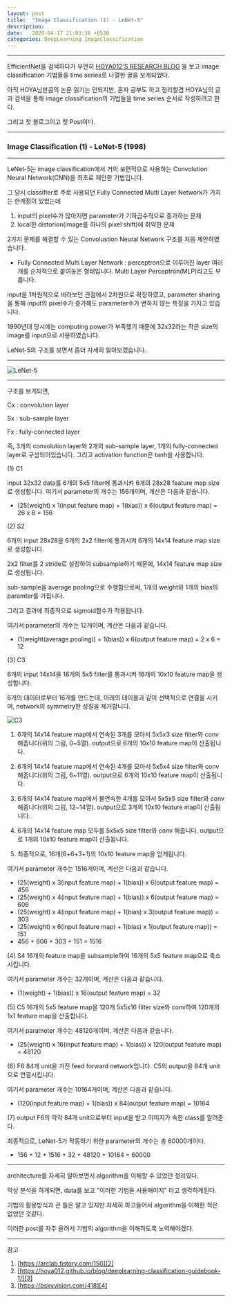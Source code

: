 ```yaml
---
layout: post
title:  "Image Classification (1) - LeNet-5"
description: 
date:   2020-04-17 21:03:36 +0530
categories: DeepLearning ImageClassification
---
```

---
EfficientNet을 검색하다가 우연히 [HOYA012'S RESEARCH BLOG][1] 을 보고 image classification 기법들을 time series로 나열한 글을 보게되었다.

아직 HOYA님만큼의 논문 읽기는 안되지만, 혼자 공부도 하고 정리할겸 HOYA님의 글과 검색을 통해 image classification의 기법들을 time series 순서로 작성하려고 한다.

그리고 첫 블로그이고 첫 Post이다.

---
### Image Classification (1) -  LeNet-5 (1998)
---

LeNet-5는 image classification에서 거의 보편적으로 사용하는 Convolution Neural Network(CNN)을 최초로 제안한 기법입니다.

그 당시 classifier로 주로 사용되던 Fully Connected Multi Layer Network가 가지는 한계점이 있었는데

1. input의 pixel수가 많아지면 parameter가 기하급수적으로 증가하는 문제
2. local한 distorion(image를 하나의 pixel shift)에 취약한 문제

2가지 문제를 해결할 수 있는  Convolustion Neural Network 구조를 처음 제안하였습니다.

* Fully Connected Multi Layer Network :  perceptron으로 이루어진 layer 여러개를 순차적으로 붙여놓은 형태입니다. Multi Layer Perceptron(MLP)라고도 부릅니다.

input을 1차원적으로 바라보던 관점에서 2차원으로 확장하였고, parameter sharing을 통해 input의 pixel수가 증가해도 parameter수가 변하지 않는 특징을 가지고 있습니다.

1990년대 당시에는 computing power가 부족했기 때문에 32x32라는 작은 size의 image를 input으로 사용하였습니다.

LeNet-5의 구조를 보면서 좀더 자세히 알아보겠습니다.

---

![LeNet-5](https://i.imgur.com/YNxAI4N.png)

---

구조를 보게되면,

Cx : convolution layer

Sx : sub-sample layer

Fx : fully-connected layer

즉, 3개의 convolution layer와 2개의 sub-sample layer, 1개의 fully-connected layer로 구성되어있습니다. 그리고 activation function은 tanh을 사용합니다.


(1) C1

input 32x32 data를 6개의 5x5 filter에 통과시켜 6개의 28x28 feature map size로 생성합니다.
여기서 parameter의 개수는 156개이며, 계산은 다음과 같습니다.

* (25(weight) x 1(input feature map) + 1(bias)) x 6(output feature map) = 26 x 6 = 156


(2) S2

6개의 input 28x28을 6개의 2x2 filter에 통과시켜 6개의 14x14 feature map size로 생성합니다.

2x2 filter를 2 stride로 설정하여 subsample하기 때문에, 14x14 feature map size로 생성됩니다.

sub-sample을 average pooling으로 수행함으로써, 1개의 weight와 1개의 bias의 paramter를 가집니다.

그리고 결과에 최종적으로 sigmoid함수가 적용됩니다.

여기서 parameter의 개수는 12개이며, 계산은 다음과 같습니다.

* (1(weight(average pooling)) +  1(bias)) x 6(output feature map) = 2 x 6 = 12


(3) C3

6개의 input 14x14을 16개의 5x5 filter를 통과시켜 16개의 10x10 feature map을 생성합니다.

6개의 데이터로부터 16개를 만드는데, 아래의 테이블과 같이 선택적으로 연결을 시키며, network의 symmetry한 성질을 제거합니다.

![C3](https://i.imgur.com/o9XTs08.png)

1. 6개의 14x14 feature map에서 연속된 3개를 모아서 5x5x3 size filter와 conv 해줍니다(위의 그림, 0~5열). output으로 6개의 10x10 feature map이 산출됩니다.

2. 6개의 14x14 feature map에서 연속된 4개를 모아서 5x5x4 size filter와 conv 해줍니다(위의 그림, 6~11열). output으로 6개의 10x10 feature map이 산출됩니다.

3. 6개의 14x14 feature map에서 불연속한 4개를 모아서 5x5x5 size filter와 conv 해줍니다(위의 그림, 12~14열). output으로 3개의 10x10 feature map이 산출됩니다.

4. 6개의 14x14 feature map 모두를 5x5x5 size filter와 conv 해줍니다. output으로 1개의 10x10 feature map이 산출됩니다.

5. 최종적으로, 16개(6+6+3+1)의 10x10 feature map을 얻게됩니다.

여기서 parameter 개수는 1516개이며, 계산은 다음과 같습니다.

* (25(weight) x 3(input feature map) + 1(bias)) x 6(output feature map) = 456
* (25(weight) x 4(input feature map) + 1(bias)) x 6(output feature map) = 606
* (25(weight) x 4(input feature map) + 1(bias) x 3(output feature map)) = 303
* (25(weight) x 6(input feature map) + 1(bias) x 1(output feature map)) = 151
* 456 + 606 + 303 + 151 = 1516

(4) S4
16개의 feature map을 subsample하여 16개의 5x5 feature map으로 축소시킵니다.

여기서 parameter 개수는 32개이며, 계산은 다음과 같습니다.

* (1(weight) + 1(bias)) x 16(output feature map) = 32


(5) C5
16개의 5x5 feature map을 120개 5x5x16 filter size와 conv하여 120개의 1x1 feature map을 산출합니다.

여기서 parameter 개수는 48120개이며, 계산은 다음과 같습니다.

* (25(weight) x 16(input feature map) + 1(bias)) x 120(output feature map) = 48120


(6) F6
84개 unit을 가진 feed forward network입니다. C5의 output을 84개 unit으로 연결시킵니다.

여기서 parameter 개수는 10164개이며, 계산은 다음과 같습니다.

* (120(input feature map) + 1(bias)) x 84(output feature map) = 10164


(7) output
F6의 각각 84개 unit으로부터 input을 받고 이미지가 속한 class를 알려준다.

최종적으로, LeNet-5가 작동하기 위한 parameter의 개수는 총 60000개이다.

* 156 + 12 + 1516 + 32 + 48120 + 10164 = 60000


---

architecture를 자세히 알아보면서 algorithm을 이해할 수 있었던 정리였다.

막상 분석을 하게되면, data를 보고 "이러한 기법을 사용해야지" 라고 생각하게된다.

기법의 활용방식과 큰 틀은 알고 있지만 자세히 파고들어서 algorithm을 이해한 적은 없었던 것같다.

이러한 post를 자주 올려서 기법의 algorithm을 이해하도록 노력해야겠다.

---

참고
1. [https://arclab.tistory.com/150][2]
2. [https://hoya012.github.io/blog/deeplearning-classification-guidebook-1/][3]
3. [https://bskyvision.com/418][4]

---


[1]: https://hoya012.github.io
[2]: https://arclab.tistory.com/150
[3]: https://hoya012.github.io/blog/deeplearning-classification-guidebook-1/
[4]: https://bskyvision.com/418
